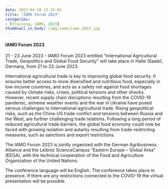 ```yaml
---
date: 2023-04-10 13:15:01
title: "IAMO Forum 2023"
categories:
- [training, IAMO, 2023]
thumbnail_in_body: /img/iamo/iamo_2023.jpg
---
```

#### IAMO Forum 2023

21 - 23 June 2023 - IAMO Forum 2023 entitled “International Agricultural Trade, Geopolitics and Global Food Security” will take place in Halle (Saale), Germany, from 21 to 23 June 2023.

International agricultural trade is key to improving global food security. It ensures better access to more diversified and nutritious food, especially in low-income countries, and acts as a safety net against food shortages caused by climate risks, crises, political tensions and other shocks. However, recent supply chain disruptions resulting from the COVID-19 pandemic, extreme weather events and the war in Ukraine have posed serious challenges to international agricultural trade. Rising geopolitical risks, such as the China-US trade conflict and tensions between Russia and the West, are further challenging trade relations. Following a long period of reduced agricultural trade barriers, the global food economy could now be faced with growing isolation and autarky resulting from trade-restricting measures, such as sanctions and export restrictions.

The IAMO Forum 2023 is jointly organized with the German Agribusiness Alliance and the Leibniz ScienceCampus “Eastern Europe – Global Area” (EEGA), with the technical cooperation of the Food and Agriculture Organization of the United Nations.

The conference language will be English. The conference takes place in presence. If there are any restrictions connected to the COVID-19 the virtual presentation will be possible.
